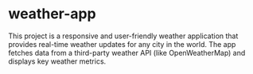# weather-app
This project is a responsive and user-friendly weather application that provides real-time weather updates for any city in the world. The app fetches data from a third-party weather API (like OpenWeatherMap) and displays key weather metrics.
